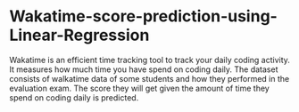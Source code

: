 # Wakatime-score-prediction-using-Linear-Regression
 Wakatime is an efficient time tracking tool to track your daily coding activity. It measures how much time you have spend on coding daily. The dataset consists of walkatime data   of some students and how they performed in the evaluation exam. The score they will get given the amount of time they spend on coding daily is predicted.
